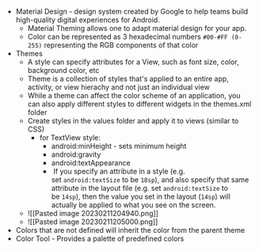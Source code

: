 - Material Design - design system created by Google to help teams build high-quality digital experiences for Android.
	- Material Theming allows one to adapt material design for your app. 
	- Color can be represented as 3 hexadecimal numbers `#00-#FF (0-255)` representing the RGB components of that color
- Themes
	- A style can specify attributes for a View, such as font size, color, background color, etc
	- Theme is a collection of styles that's applied to an entire app, activity, or view hierachy and not just an individual view
	- While a theme can affect the color scheme of an application, you can also apply different styles to different widgets in the themes.xml folder
	- Create styles in the values folder and apply it to views (similar to CSS)   
		- for TextView style:
			- android:minHeight - sets minimum height
			- android:gravity
			- android:textAppearance 
			-  If you specify an attribute in a style (e.g. set `android:textSize` to be `18sp`), and also specify that same attribute in the layout file (e.g. set `android:textSize` to be `14sp`), then the value you set in the layout (`14sp`) will actually be applied to what you see on the screen.
	- ![[Pasted image 20230211204940.png]]
	- ![[Pasted image 20230211205000.png]]
- Colors that are not defined will inherit the color from the parent theme
- Color Tool - Provides a palette of predefined colors

